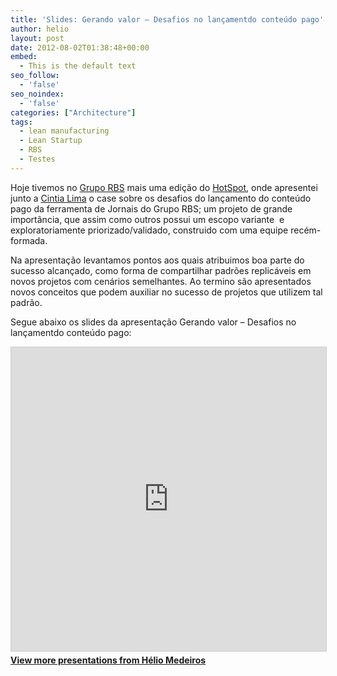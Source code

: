 ```yaml
---
title: 'Slides: Gerando valor – Desafios no lançamentdo conteúdo pago'
author: helio
layout: post
date: 2012-08-02T01:38:48+00:00
embed:
  - This is the default text
seo_follow:
  - 'false'
seo_noindex:
  - 'false'
categories: ["Architecture"]
tags:
  - lean manufacturing
  - Lean Startup
  - RBS
  - Testes
---
```

Hoje tivemos no <a title="Grupo RBS" href="http://www.gruporbs.com.br/" target="_blank">Grupo RBS</a> mais uma edição do <a title="HotSpot Grupo RBS" href="https://twitter.com/hotspot_cinco" target="_blank">HotSpot</a>, onde apresentei junto a <a title="Cintia Lima" href="https://twitter.com/cinti4lim4" target="_blank">Cintia Lima</a> o case sobre os desafios do lançamento do conteúdo pago da ferramenta de Jornais do Grupo RBS; um projeto de grande importância, que assim como outros possui um escopo variante  e exploratoriamente priorizado/validado, construido com uma equipe recém-formada.

Na apresentação levantamos pontos aos quais atribuimos boa parte do sucesso alcançado, como forma de compartilhar padrões replicáveis em novos projetos com cenários semelhantes. Ao termino são apresentados novos conceitos que podem auxiliar no sucesso de projetos que utilizem tal padrão.
  
Segue abaixo os slides da apresentação Gerando valor &#8211; Desafios no lançamentdo conteúdo pago:
  
<div style="margin-bottom: 20px;">
<iframe src="https://www.slideshare.net/slideshow/embed_code/key/ePHVpNd1rPPUEh" width="597" height="486" frameborder="0" marginwidth="0" marginheight="0" scrolling="no" style="border:1px solid #CCC; border-width:1px; margin-bottom:5px; max-width: 100%;" allowfullscreen></iframe>
</iframe>
<div style="margin-bottom:5px">
    <strong><a href="//www.slideshare.net/heliomedeiros" target="_blank">View more presentations from Hélio Medeiros</a></strong>
</div>
</div>